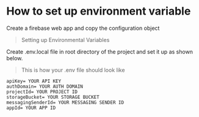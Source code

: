 # How to set up environment variable

Create a firebase web app and copy the configuration object

> Setting up Environmental Variables

Create .env.local file in root directory of the project and set it up as shown below.


> This is how your .env file should look like
```
apiKey= YOUR API KEY
authDomain= YOUR AUTH DOMAIN
projectId= YOUR PROJECT ID
storageBucket= YOUR STORAGE BUCKET
messagingSenderId= YOUR MESSAGING SENDER ID
appId= YOUR APP ID
```